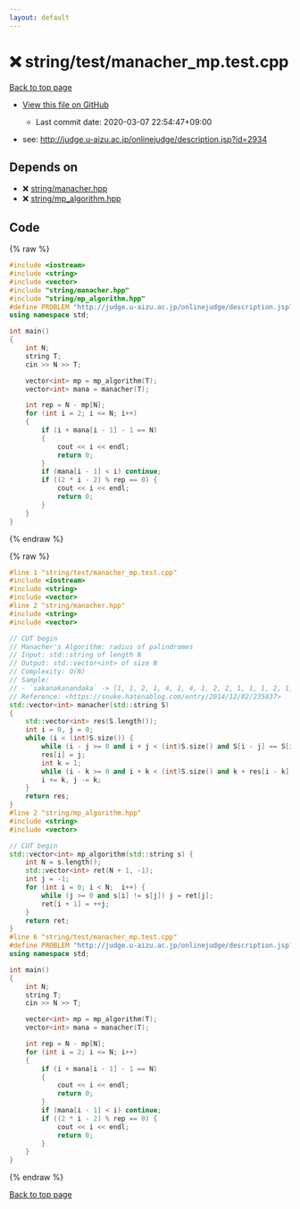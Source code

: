 ```yaml
---
layout: default
---
```


<!-- mathjax config similar to math.stackexchange -->
<script type="text/javascript" async
  src="https://cdnjs.cloudflare.com/ajax/libs/mathjax/2.7.5/MathJax.js?config=TeX-MML-AM_CHTML">
</script>
<script type="text/x-mathjax-config">
  MathJax.Hub.Config({
    TeX: { equationNumbers: { autoNumber: "AMS" }},
    tex2jax: {
      inlineMath: [ ['$','$'] ],
      processEscapes: true
    },
    "HTML-CSS": { matchFontHeight: false },
    displayAlign: "left",
    displayIndent: "2em"
  });
</script>

<script type="text/javascript" src="https://cdnjs.cloudflare.com/ajax/libs/jquery/3.4.1/jquery.min.js"></script>
<script src="https://cdn.jsdelivr.net/npm/jquery-balloon-js@1.1.2/jquery.balloon.min.js" integrity="sha256-ZEYs9VrgAeNuPvs15E39OsyOJaIkXEEt10fzxJ20+2I=" crossorigin="anonymous"></script>
<script type="text/javascript" src="../../../assets/js/copy-button.js"></script>
<link rel="stylesheet" href="../../../assets/css/copy-button.css" />


# :x: string/test/manacher_mp.test.cpp

<a href="../../../index.html">Back to top page</a>

* <a href="{{ site.github.repository_url }}/blob/master/string/test/manacher_mp.test.cpp">View this file on GitHub</a>
    - Last commit date: 2020-03-07 22:54:47+09:00


* see: <a href="http://judge.u-aizu.ac.jp/onlinejudge/description.jsp?id=2934">http://judge.u-aizu.ac.jp/onlinejudge/description.jsp?id=2934</a>


## Depends on

* :x: <a href="../../../library/string/manacher.hpp.html">string/manacher.hpp</a>
* :x: <a href="../../../library/string/mp_algorithm.hpp.html">string/mp_algorithm.hpp</a>


## Code

<a id="unbundled"></a>
{% raw %}
```cpp
#include <iostream>
#include <string>
#include <vector>
#include "string/manacher.hpp"
#include "string/mp_algorithm.hpp"
#define PROBLEM "http://judge.u-aizu.ac.jp/onlinejudge/description.jsp?id=2934"
using namespace std;

int main()
{
    int N;
    string T;
    cin >> N >> T;

    vector<int> mp = mp_algorithm(T);
    vector<int> mana = manacher(T);

    int rep = N - mp[N];
    for (int i = 2; i <= N; i++)
    {
        if (i + mana[i - 1] - 1 == N)
        {
            cout << i << endl;
            return 0;
        }
        if (mana[i - 1] < i) continue;
        if ((2 * i - 2) % rep == 0) {
            cout << i << endl;
            return 0;
        }
    }
}

```
{% endraw %}

<a id="bundled"></a>
{% raw %}
```cpp
#line 1 "string/test/manacher_mp.test.cpp"
#include <iostream>
#include <string>
#include <vector>
#line 2 "string/manacher.hpp"
#include <string>
#include <vector>

// CUT begin
// Manacher's Algorithm: radius of palindromes
// Input: std::string of length N
// Output: std::vector<int> of size N
// Complexity: O(N)
// Sample:
// - `sakanakanandaka` -> [1, 1, 2, 1, 4, 1, 4, 1, 2, 2, 1, 1, 1, 2, 1]
// Reference: <https://snuke.hatenablog.com/entry/2014/12/02/235837>
std::vector<int> manacher(std::string S)
{
    std::vector<int> res(S.length());
    int i = 0, j = 0;
    while (i < (int)S.size()) {
        while (i - j >= 0 and i + j < (int)S.size() and S[i - j] == S[i + j]) j++;
        res[i] = j;
        int k = 1;
        while (i - k >= 0 and i + k < (int)S.size() and k + res[i - k] < j) res[i + k] = res[i - k], k++;
        i += k, j -= k;
    }
    return res;
}
#line 2 "string/mp_algorithm.hpp"
#include <string>
#include <vector>

// CUT begin
std::vector<int> mp_algorithm(std::string s) {
    int N = s.length();
    std::vector<int> ret(N + 1, -1);
    int j = -1;
    for (int i = 0; i < N;  i++) {
        while (j >= 0 and s[i] != s[j]) j = ret[j];
        ret[i + 1] = ++j;
    }
    return ret;
}
#line 6 "string/test/manacher_mp.test.cpp"
#define PROBLEM "http://judge.u-aizu.ac.jp/onlinejudge/description.jsp?id=2934"
using namespace std;

int main()
{
    int N;
    string T;
    cin >> N >> T;

    vector<int> mp = mp_algorithm(T);
    vector<int> mana = manacher(T);

    int rep = N - mp[N];
    for (int i = 2; i <= N; i++)
    {
        if (i + mana[i - 1] - 1 == N)
        {
            cout << i << endl;
            return 0;
        }
        if (mana[i - 1] < i) continue;
        if ((2 * i - 2) % rep == 0) {
            cout << i << endl;
            return 0;
        }
    }
}

```
{% endraw %}

<a href="../../../index.html">Back to top page</a>

